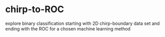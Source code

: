 # chirp-to-ROC
explore binary classification starting with 2D chirp-boundary data set and ending with the ROC for a chosen machine learning method
